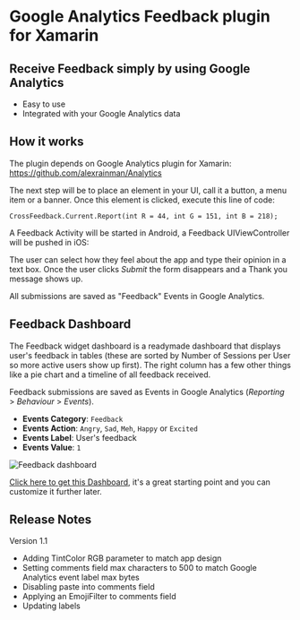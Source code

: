 
# Google Analytics Feedback plugin for Xamarin

## Receive Feedback simply by using Google Analytics

* Easy to use
* Integrated with your Google Analytics data

## How it works

The plugin depends on Google Analytics plugin for Xamarin: https://github.com/alexrainman/Analytics

The next step will be to place an element in your UI, call it a button, a menu item or a banner. Once this element is clicked, execute this line of code:

```
CrossFeedback.Current.Report(int R = 44, int G = 151, int B = 218);
```

A Feedback Activity will be started in Android, a Feedback UIViewController will be pushed in iOS:



The user can select how they feel about the app and type their opinion in a text box. Once the user clicks <em>Submit</em> the form disappears and a Thank you message shows up.

All submissions are saved as "Feedback" Events in Google Analytics.

## Feedback Dashboard

The Feedback widget dashboard is a readymade dashboard that displays user's feedback in tables (these are sorted by Number of Sessions per User so more active users show up first). The right column has a few other things like a pie chart and a timeline of all feedback received.

Feedback submissions are saved as Events in Google Analytics (<em>Reporting</em> > <em>Behaviour</em> > <em>Events</em>).

- **Events Category**: <code>Feedback</code>
- **Events Action**: <code>Angry</code>, <code>Sad</code>, <code>Meh</code>, <code>Happy</code> or <code>Excited</code>
- **Events Label**: User's feedback
- **Events Value**: <code>1</code>

![Feedback dashboard](https://cloud.githubusercontent.com/assets/141241/6202018/df394a10-b4ce-11e4-9b75-047aaf44c511.png)

<a href="https://www.google.com/analytics/web/template?uid=DcXKkhvbT1GSHHcOrdkGoA">Click here to get this Dashboard</a>, it's a great starting point and you can customize it further later.

## Release Notes

Version 1.1

- Adding TintColor RGB parameter to match app design
- Setting comments field max characters to 500 to match Google Analytics event label max bytes
- Disabling paste into comments field
- Applying an EmojiFilter to comments field
- Updating labels
